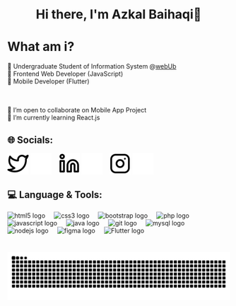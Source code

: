 <h1 align="center">Hi there, I'm Azkal Baihaqi👋</h1>

# What am i?
🏫 Undergraduate Student of Information System @[webUb]<br>
🎨 Frontend Web Developer (JavaScript)<br>
📱 Mobile Developer (Flutter)

<br><br>
👯 I’m open to collaborate on Mobile App Project<br>🌱 I’m currently learning React.js


## 🌐 Socials:
<div align="left">

[![website](./img/twitter-light.svg)](https://twitter.com/abhqi_#gh-light-mode-only)
[![website](./img/twitter-dark.svg)](https://twitter.com/abhqi_#gh-dark-mode-only)
&nbsp;&nbsp;
[![website](./img/linkedin-light.svg)](www.linkedin.com/in/azkal-baihaqi#gh-light-mode-only)
[![website](./img/linkedin-dark.svg)](www.linkedin.com/in/azkal-baihaqi#gh-dark-mode-only)
&nbsp;&nbsp;
[![website](./img/instagram-light.svg)](https://instagram.com/azkalbhqi_#gh-light-mode-only)
[![website](./img/instagram-dark.svg)](https://instagram.com/azkalbhqi_#gh-dark-mode-only)
</div>

## 💻 Language & Tools:
<div align="left">
  <img src="https://cdn.jsdelivr.net/gh/devicons/devicon/icons/html5/html5-original.svg" height="30" alt="html5 logo"  />
  <img width="12" />
  <img src="https://cdn.jsdelivr.net/gh/devicons/devicon/icons/css3/css3-original.svg" height="30" alt="css3 logo"  />
  <img width="12" />
  <img src="https://cdn.jsdelivr.net/gh/devicons/devicon/icons/bootstrap/bootstrap-original.svg" height="30" alt="bootstrap logo"  />
  <img width="12" />
  <img src="https://cdn.jsdelivr.net/gh/devicons/devicon/icons/php/php-original.svg" height="30" alt="php logo"  />
  <img width="12" />
  <img src="https://cdn.jsdelivr.net/gh/devicons/devicon/icons/javascript/javascript-original.svg" height="30" alt="javascript logo"  />
  <img width="12" />
  <img src="https://cdn.jsdelivr.net/gh/devicons/devicon/icons/java/java-original.svg" height="30" alt="java logo"  />
  <img width="12" />
  <img src="https://cdn.jsdelivr.net/gh/devicons/devicon/icons/git/git-original.svg" height="30" alt="git logo"  />
  <img width="12" />
  <img src="https://cdn.jsdelivr.net/gh/devicons/devicon/icons/mysql/mysql-original.svg" height="30" alt="mysql logo"  />
  <img width="12" />
  <img src="https://cdn.jsdelivr.net/gh/devicons/devicon/icons/nodejs/nodejs-original.svg" height="30" alt="nodejs logo"  />
  <img width="12" />
  <img src="https://cdn.jsdelivr.net/gh/devicons/devicon/icons/figma/figma-original.svg" height="30" alt="figma logo"  />
  <img width="12" />
  <img src="https://cdn.jsdelivr.net/gh/devicons/devicon/blob/master/icons/flutter/flutter-original.svg" height="30" alt="Flutter logo"  />
</div>

###

<br clear="both">

<img src="https://raw.githubusercontent.com/azkalbhqi/azkalbhqi/output/snake.svg" alt="Snake animation" />

###

[webUB]: https://www.ub.ac.id